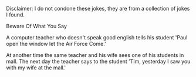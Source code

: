 Disclaimer: I do not condone these jokes, they are from a collection of jokes I found.

Beware Of What You Say

A computer teacher who doesn't speak good english tells his student 'Paul open the window let the Air Force Come.'

At another time the same teacher and his wife sees one of his students in mall. The next day the teacher says to the student 'Tim, yesterday I saw you with my wife at the mall.'

